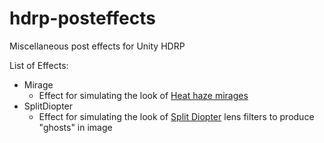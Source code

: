 # hdrp-posteffects
Miscellaneous post effects for Unity HDRP

List of Effects:

- Mirage
    - Effect for simulating the look of [Heat haze mirages](https://www.wikiwand.com/en/Mirage#Heat_haze)
- SplitDiopter
    - Effect for simulating the look of [Split Diopter](https://prismlensfx.com/products/split-diopter-fx-filter) lens filters to produce "ghosts" in image
